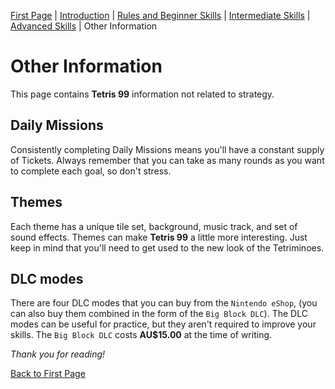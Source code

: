 [First Page](README.md) | [Introduction](Intro.md) | [Rules and Beginner Skills](Beginner.md) | [Intermediate Skills](Intermediate.md) | [Advanced Skills](Advanced.md) | Other Information

# Other Information

This page contains **Tetris 99** information not related to strategy.

## Daily Missions

Consistently completing Daily Missions means you'll have a constant supply of Tickets. Always remember that you can take as many rounds as you want to complete each goal, so don't stress.

## Themes

Each theme has a unique tile set, background, music track, and set of sound effects. Themes can make **Tetris 99** a little more interesting. Just keep in mind that you'll need to get used to the new look of the Tetriminoes.

## DLC modes

There are four DLC modes that you can buy from the `Nintendo eShop`, (you can also buy them combined in the form of the `Big Block DLC`). The DLC modes can be useful for practice, but they aren't required to improve your skills. The `Big Block DLC` costs **AU$15.00** at the time of writing.

*Thank you for reading!*

[Back to First Page](README.md)

